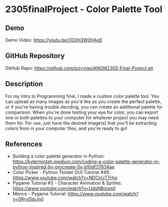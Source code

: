 # 2305finalProject - Color Palette Tool

## Demo
Demo Video: <https://youtu.be/O02H3W0HAgE>

## GitHub Repository
GitHub Repo: <https://github.com/izzyvigg/ANGM2305-Final-Project.git>

## Description
For my Intro to Programming final, I made a custom color palette tool. You can upload as many images as you'd like as you create the perfect palette, or if you're having trouble deciding, you can create an additional palette for comparison. When you're done testing your eye for color, you can export one or both palettes to your computer for whatever project you may need them for. For use, just have the desired image(s) that you'll be extracting colors from in your computer files, and you're ready to go!

## References
- Building a color palette generator in Python: <https://kylermintah.medium.com/coding-a-color-palette-generator-in-python-inspired-by-procreate-5x-b10df37834ae>
- Color Picker - Python Tkinter GUI Tutorial #49: <https://www.youtube.com/watch?v=NDCirUTTrhg>
- Pygame Tutorial #3 - Character Animation & Sprites: <https://www.youtube.com/watch?v=UdsNBIzsmlI>
- Menus - Pygame Tutorial: <https://www.youtube.com/watch?v=0RryiSjpJn0>